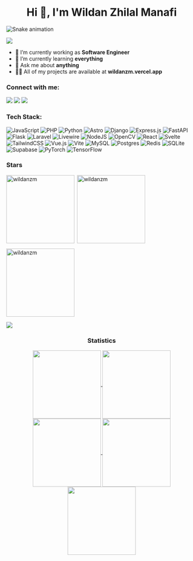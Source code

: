 <h1 align="center">Hi 👋, I'm Wildan Zhilal Manafi</h1>

<img src="https://raw.githubusercontent.com/wildanzm/wildanzm/output/snake.svg" alt="Snake animation" />

![](https://github-profile-trophy.vercel.app/?username=wildanzm&theme=radical&no-frame=true&no-bg=false&margin-w=4)


- 🔭 I’m currently working as **Software Engineer**
- 🌱 I’m currently learning **everything**
- 💬 Ask me about **anything**
- 👨‍💻 All of my projects are available at **wildanzm.vercel.app**

<h3 align="left">Connect with me:</h3>
<div> <a href="https://www.linkedin.com/in/wildanzm" target="_blank"><img src="https://img.shields.io/badge/LinkedIn-0077B5?style=for-the-badge&logo=linkedin&logoColor=white" target="_blank"></a>
<a href="https://github.com/wildanzm" target="_blank"><img src="https://img.shields.io/badge/GitHub-100000?style=for-the-badge&logo=github&logoColor=white" target="_blank"></a>
<a href="https://instagram.com/wildannzm_" target="_blank"><img src="https://img.shields.io/badge/Instagram-E4405F?style=for-the-badge&logo=instagram&logoColor=white" target="_blank"></a>
</div>

### Tech Stack:
![JavaScript](https://img.shields.io/badge/javascript-%23323330.svg?style=for-the-badge&logo=javascript&logoColor=%23F7DF1E) ![PHP](https://img.shields.io/badge/php-%23777BB4.svg?style=for-the-badge&logo=php&logoColor=white) ![Python](https://img.shields.io/badge/python-3670A0?style=for-the-badge&logo=python&logoColor=ffdd54) ![Astro](https://img.shields.io/badge/astro-%232C2052.svg?style=for-the-badge&logo=astro&logoColor=white) ![Django](https://img.shields.io/badge/django-%23092E20.svg?style=for-the-badge&logo=django&logoColor=white) ![Express.js](https://img.shields.io/badge/express.js-%23404d59.svg?style=for-the-badge&logo=express&logoColor=%2361DAFB) ![FastAPI](https://img.shields.io/badge/FastAPI-005571?style=for-the-badge&logo=fastapi) ![Flask](https://img.shields.io/badge/flask-%23000.svg?style=for-the-badge&logo=flask&logoColor=white) ![Laravel](https://img.shields.io/badge/laravel-%23FF2D20.svg?style=for-the-badge&logo=laravel&logoColor=white) ![Livewire](https://img.shields.io/badge/livewire-%234e56a6.svg?style=for-the-badge&logo=livewire&logoColor=white) ![NodeJS](https://img.shields.io/badge/node.js-6DA55F?style=for-the-badge&logo=node.js&logoColor=white) ![OpenCV](https://img.shields.io/badge/opencv-%23white.svg?style=for-the-badge&logo=opencv&logoColor=white) ![React](https://img.shields.io/badge/react-%2320232a.svg?style=for-the-badge&logo=react&logoColor=%2361DAFB) ![Svelte](https://img.shields.io/badge/svelte-%23f1413d.svg?style=for-the-badge&logo=svelte&logoColor=white) ![TailwindCSS](https://img.shields.io/badge/tailwindcss-%2338B2AC.svg?style=for-the-badge&logo=tailwind-css&logoColor=white) ![Vue.js](https://img.shields.io/badge/vue.js-%2335495e.svg?style=for-the-badge&logo=vuedotjs&logoColor=%234FC08D) ![Vite](https://img.shields.io/badge/vite-%23646CFF.svg?style=for-the-badge&logo=vite&logoColor=white) ![MySQL](https://img.shields.io/badge/mysql-4479A1.svg?style=for-the-badge&logo=mysql&logoColor=white) ![Postgres](https://img.shields.io/badge/postgres-%23316192.svg?style=for-the-badge&logo=postgresql&logoColor=white) ![Redis](https://img.shields.io/badge/redis-%23DD0031.svg?style=for-the-badge&logo=redis&logoColor=white) ![SQLite](https://img.shields.io/badge/sqlite-%2307405e.svg?style=for-the-badge&logo=sqlite&logoColor=white) ![Supabase](https://img.shields.io/badge/Supabase-3ECF8E?style=for-the-badge&logo=supabase&logoColor=white) ![PyTorch](https://img.shields.io/badge/PyTorch-%23EE4C2C.svg?style=for-the-badge&logo=PyTorch&logoColor=white) ![TensorFlow](https://img.shields.io/badge/TensorFlow-%23FF6F00.svg?style=for-the-badge&logo=TensorFlow&logoColor=white)

</div><h3 align="left">Stars</h3>
<img align="left" height="180em" src="https://github-readme-stats.vercel.app/api/top-langs/?username=wildanzm&theme=radical&hide_border=true&include_all_commits=true&count_private=false&layout=compact" alt=wildanzm />
<p>&nbsp;<img align="center" height="180em" src="https://github-readme-stats.vercel.app/api?username=wildanzm&theme=radical&hide_border=true&include_all_commits=true&count_private=false" alt="wildanzm" /></p>
<p><img align="center" height="180em" src="https://nirzak-streak-stats.vercel.app/?user=wildanzm&theme=radical&hide_border=true" alt="wildanzm" /></p>

<img src="https://user-images.githubusercontent.com/73097560/115834477-dbab4500-a447-11eb-908a-139a6edaec5c.gif"><h3 align="center">Statistics</h3>
<div align="center">
<a href="https://github.com/wildanzm">
<img align="center" src="http://github-profile-summary-cards.vercel.app/api/cards/stats?username=wildanzm&theme=2077" height="180em" />
<img align="center" src="http://github-profile-summary-cards.vercel.app/api/cards/most-commit-language?username=wildanzm&theme=2077" height="180em" />
<img align="center" src="http://github-profile-summary-cards.vercel.app/api/cards/repos-per-language?username=wildanzm&theme=2077" height="180em" />
<img align="center" src="http://github-profile-summary-cards.vercel.app/api/cards/productive-time?username=wildanzm&theme=2077" height="180em" />
<img align="center" src="http://github-profile-summary-cards.vercel.app/api/cards/profile-details?username=wildanzm&theme=2077" height="180em" />
</div>

